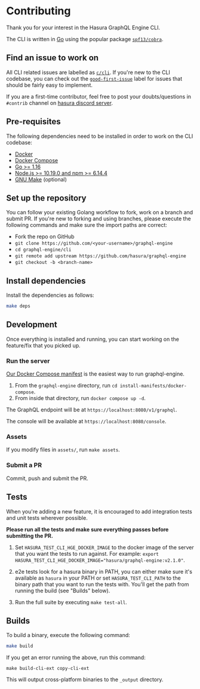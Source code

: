 # Contributing

Thank you for your interest in the Hasura GraphQL Engine CLI.

The CLI is written in [Go](https://golang.org/) using the popular
package [`spf13/cobra`](https://github.com/spf13/cobra).

## Find an issue to work on

All CLI related issues are labelled as [`c/cli`](https://github.com/hasura/graphql-engine/issues?utf8=%E2%9C%93&q=is%3Aissue+is%3Aopen+label%3Ac%2Fcli+). If you're new to the CLI codebase, you can check out the
[`good-first-issue`](https://github.com/hasura/graphql-engine/issues?q=is%3Aissue+is%3Aopen+label%3Ac%2Fcli+label%3A%22good+first+issue%22) label for issues that
should be fairly easy to implement.

If you are a first-time contributor, feel free to post your doubts/questions in `#contrib` channel on [hasura discord server](https://discord.com/invite/hasura).

## Pre-requisites

The following dependencies need to be installed in order to work on the CLI codebase:

- [Docker](https://www.docker.com/get-started/)
- [Docker Compose](https://docs.docker.com/compose/install/)
- [Go >= 1.16](https://golang.org/doc/install)
- [Node.js >= 10.19.0 and npm >= 6.14.4](https://nodejs.org/en/download/)
- [GNU Make](https://www.gnu.org/software/make/) (optional)

## Set up the repository

You can follow your existing Golang workflow to fork, work on a branch and
submit PR. If you're new to forking and using branches, please
execute the following commands and make sure the import paths are correct:

- Fork the repo on GitHub
- `git clone https://github.com/<your-username>/graphql-engine`
- `cd graphql-engine/cli`
- `git remote add upstream https://github.com/hasura/graphql-engine`
- `git checkout -b <branch-name>`

## Install dependencies

Install the dependencies as follows:

```bash
make deps
```

## Development

Once everything is installed and running, you can start working on the feature/fix that you picked up.

### Run the server

[Our Docker Compose manifest](https://github.com/hasura/graphql-engine/tree/stable/install-manifests/docker-compose) is the easiest way to run graphql-engine.

1. From the `graphql-engine` directory, run `cd install-manifests/docker-compose`.
2. From inside that directory, run `docker compose up -d`.

The GraphQL endpoint will be at `https://localhost:8080/v1/graphql`.

The console will be available at `https://localhost:8080/console`.

### Assets

If you modify files in `assets/`, run `make assets`.

### Submit a PR

Commit, push and submit the PR.

## Tests

When you're adding a new feature, it is encouraged to add integration tests
and unit tests wherever possible.

**Please run all the tests and make sure everything passes before submitting the PR.**

1. Set `HASURA_TEST_CLI_HGE_DOCKER_IMAGE` to the docker image of the server that you want the tests to run against. For example: `export HASURA_TEST_CLI_HGE_DOCKER_IMAGE="hasura/graphql-engine:v2.1.0"`.

2. e2e tests look for a hasura binary in PATH, you can either make sure it's available as `hasura` in your PATH or set `HASURA_TEST_CLI_PATH` to the binary path that you want to run the tests with. You'll get the path from running the build (see "Builds" below).

3. Run the full suite by executing `make test-all`.

## Builds

To build a binary, execute the following command:

```bash
make build
```

If you get an error running the above, run this command:

```
make build-cli-ext copy-cli-ext
```

This will output cross-platform binaries to the `_output` directory.
